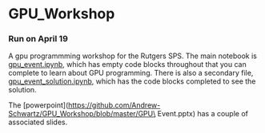 # GPU_Workshop
### Run on April 19

A gpu programmming workshop for the Rutgers SPS.
The main notebook is [gpu_event.ipynb](https://github.com/Andrew-Schwartz/GPU_Workshop/blob/master/gpu_event.ipynb), which has empty code blocks throughout that you can complete to learn about GPU programming. 
There is also a secondary file, [gpu_event_solution.ipynb](https://github.com/Andrew-Schwartz/GPU_Workshop/blob/master/gpu_event_solution.ipynb), which has the code blocks completed to see the solution.

The [powerpoint](https://github.com/Andrew-Schwartz/GPU_Workshop/blob/master/GPU\ Event.pptx) has a couple of associated slides.
